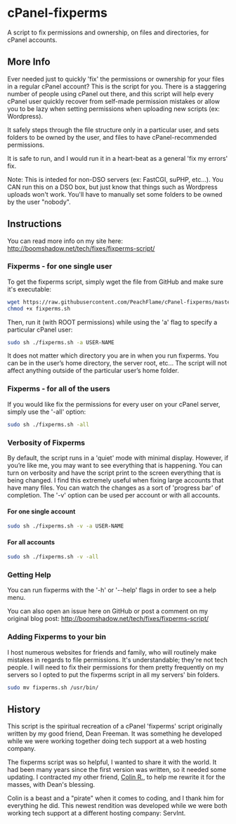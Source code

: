 # cPanel-fixperms
A script to fix permissions and ownership, on files and directories, for cPanel accounts.

## More Info
Ever needed just to quickly 'fix' the permissions or ownership for your files in a regular cPanel account? This is the script for you. There is a staggering number of people using cPanel out there, and this script will help every cPanel user quickly recover from self-made permission mistakes or allow you to be lazy when setting permissions when uploading new scripts (ex: Wordpress).

It safely steps through the file structure only in a particular user, and sets folders to be owned by the user, and files to have cPanel-recommended permissions.

It is safe to run, and I would run it in a heart-beat as a general 'fix my errors' fix.

Note: This is inteded for non-DSO servers (ex: FastCGI, suPHP, etc...). You CAN run this on a DSO box, but just know that things such as Wordpress uploads won't work. You'll have to manually set some folders to be owned by the user "nobody".

## Instructions
You can read more info on my site here: http://boomshadow.net/tech/fixes/fixperms-script/

### Fixperms - for one single user

To get the fixperms script, simply wget the file from GitHub and make sure it's executable:

```bash
wget https://raw.githubusercontent.com/PeachFlame/cPanel-fixperms/master/fixperms.sh
chmod +x fixperms.sh
```

Then, run it (with ROOT permissions) while using the 'a' flag to specify a particular cPanel user:
```bash
sudo sh ./fixperms.sh -a USER-NAME
```
It does not matter which directory you are in when you run fixperms. You can be in the user’s home directory, the server root, etc... The script will not affect anything outside of the particular user’s home folder.

### Fixperms - for all of the users
If you would like fix the permissions for every user on your cPanel server, simply use the '-all' option:

```bash
sudo sh ./fixperms.sh -all
```

### Verbosity of Fixperms
By default, the script runs in a 'quiet' mode with minimal display. However, if you’re like me, you may want to see everything that is happening. You can turn on verbosity and have the script print to the screen everything that is being changed. I find this extremely useful when fixing large accounts that have many files. You can watch the changes as a sort of 'progress bar' of completion. The '-v' option can be used per account or with all accounts.

#### For one single account ####
```bash
sudo sh ./fixperms.sh -v -a USER-NAME
```

#### For all accounts ####
```bash
sudo sh ./fixperms.sh -v -all
```

### Getting Help
You can run fixperms with the '-h' or '--help' flags in order to see a help menu.

You can also open an issue here on GitHub or post a comment on my original blog post: http://boomshadow.net/tech/fixes/fixperms-script/

### Adding Fixperms to your bin
I host numerous websites for friends and family, who will routinely make mistakes in regards to file permissions. It's understandable; they're not tech people. I will need to fix their permissions for them pretty frequently on my servers so I opted to put the fixperms script in all my servers' bin folders.

```bash
sudo mv fixperms.sh /usr/bin/
```

## History
This script is the spiritual recreation of a cPanel 'fixperms' script originally written by my good friend, Dean Freeman. It was something he developed while we were working together doing tech support at a web hosting company.

The fixperms script was so helpful, I wanted to share it with the world. It had been many years since the first version was written, so it needed some updating. I contracted my other friend, [Colin R.](https://github.com/colinrd), to help me rewrite it for the masses, with Dean's blessing.

Colin is a beast and a "pirate" when it comes to coding, and I thank him for everything he did. This newest rendition was developed while we were both working tech support at a different hosting company: ServInt.